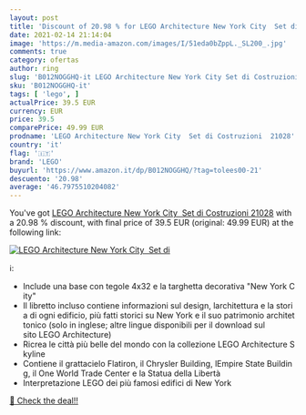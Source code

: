 ```yaml
---
layout: post
title: 'Discount of 20.98 % for LEGO Architecture New York City  Set di '
date: 2021-02-14 21:14:04
image: 'https://m.media-amazon.com/images/I/51eda0bZppL._SL200_.jpg'
comments: true
category: ofertas
author: ring
slug: 'B012NOGGHQ-it LEGO Architecture New York City Set di Costruzioni 21028'
sku: 'B012NOGGHQ-it'
tags: [ 'lego', ]
actualPrice: 39.5 EUR
currency: EUR
price: 39.5
comparePrice: 49.99 EUR
prodname: 'LEGO Architecture New York City  Set di Costruzioni  21028'
country: 'it'
flag: '🇮🇹'
brand: 'LEGO'
buyurl: 'https://www.amazon.it/dp/B012NOGGHQ/?tag=tolees00-21'
descuento: '20.98'
average: '46.7975510204082'
---
```


You've got [LEGO Architecture New York City  Set di Costruzioni  21028](https://www.amazon.it/dp/B012NOGGHQ/?tag=tolees00-21) with a  20.98 % discount, with final price of 39.5 EUR (original: 49.99 EUR) at the following link:

[![LEGO Architecture New York City  Set di ](https://m.media-amazon.com/images/I/51eda0bZppL._SL200_.jpg)](https://www.amazon.it/dp/B012NOGGHQ/?tag=tolees00-21)

ℹ️:

- Include una base con tegole 4x32 e la targhetta decorativa "New York City"
- Il libretto incluso contiene informazioni sul design, larchitettura e la storia di ogni edificio, più fatti storici su New York e il suo patrimonio architettonico (solo in inglese; altre lingue disponibili per il download sul sito LEGO Architecture)
- Ricrea le città più belle del mondo con la collezione LEGO Architecture Skyline
- Contiene il grattacielo Flatiron, il Chrysler Building, lEmpire State Building, il One World Trade Center e la Statua della Libertà
- Interpretazione LEGO dei più famosi edifici di New York

[🛒 Check the deal!!](https://www.amazon.it/dp/B012NOGGHQ/?tag=tolees00-21)
